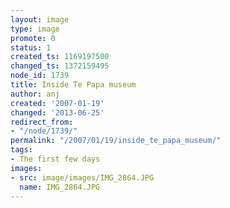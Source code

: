 ```yaml
---
layout: image
type: image
promote: 0
status: 1
created_ts: 1169197500
changed_ts: 1372159495
node_id: 1739
title: Inside Te Papa museum
author: anj
created: '2007-01-19'
changed: '2013-06-25'
redirect_from:
- "/node/1739/"
permalink: "/2007/01/19/inside_te_papa_museum/"
tags:
- The first few days
images:
- src: image/images/IMG_2864.JPG
  name: IMG_2864.JPG
---
```


